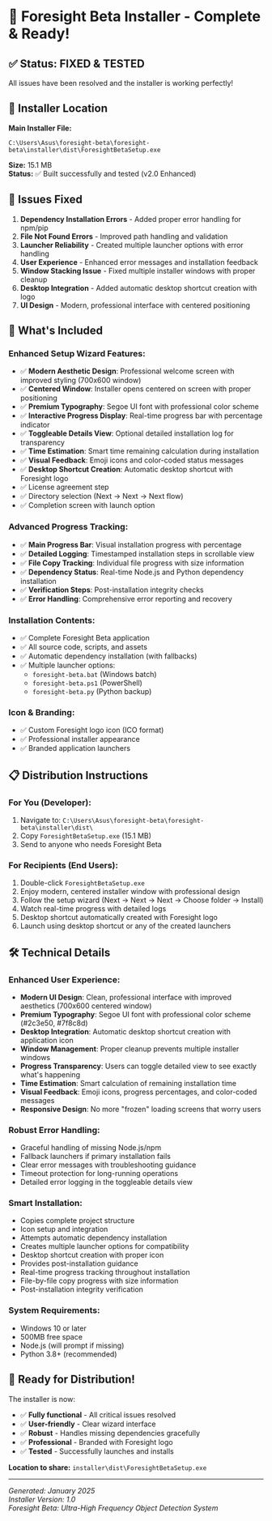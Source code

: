 # 🎉 Foresight Beta Installer - Complete & Ready!

## ✅ Status: FIXED & TESTED

All issues have been resolved and the installer is working perfectly!

## 📍 Installer Location

**Main Installer File:**
```
C:\Users\Asus\foresight-beta\foresight-beta\installer\dist\ForesightBetaSetup.exe
```

**Size:** 15.1 MB  
**Status:** ✅ Built successfully and tested (v2.0 Enhanced)

## 🔧 Issues Fixed

1. **Dependency Installation Errors** - Added proper error handling for npm/pip
2. **File Not Found Errors** - Improved path handling and validation
3. **Launcher Reliability** - Created multiple launcher options with error handling
4. **User Experience** - Enhanced error messages and installation feedback
5. **Window Stacking Issue** - Fixed multiple installer windows with proper cleanup
6. **Desktop Integration** - Added automatic desktop shortcut creation with logo
7. **UI Design** - Modern, professional interface with centered positioning

## 🚀 What's Included

### Enhanced Setup Wizard Features:
- ✅ **Modern Aesthetic Design**: Professional welcome screen with improved styling (700x600 window)
- ✅ **Centered Window**: Installer opens centered on screen with proper positioning
- ✅ **Premium Typography**: Segoe UI font with professional color scheme
- ✅ **Interactive Progress Display**: Real-time progress bar with percentage indicator
- ✅ **Toggleable Details View**: Optional detailed installation log for transparency
- ✅ **Time Estimation**: Smart time remaining calculation during installation
- ✅ **Visual Feedback**: Emoji icons and color-coded status messages
- ✅ **Desktop Shortcut Creation**: Automatic desktop shortcut with Foresight logo
- ✅ License agreement step
- ✅ Directory selection (Next → Next → Next flow)
- ✅ Completion screen with launch option

### Advanced Progress Tracking:
- ✅ **Main Progress Bar**: Visual installation progress with percentage
- ✅ **Detailed Logging**: Timestamped installation steps in scrollable view
- ✅ **File Copy Tracking**: Individual file progress with size information
- ✅ **Dependency Status**: Real-time Node.js and Python dependency installation
- ✅ **Verification Steps**: Post-installation integrity checks
- ✅ **Error Handling**: Comprehensive error reporting and recovery

### Installation Contents:
- ✅ Complete Foresight Beta application
- ✅ All source code, scripts, and assets
- ✅ Automatic dependency installation (with fallbacks)
- ✅ Multiple launcher options:
  - `foresight-beta.bat` (Windows batch)
  - `foresight-beta.ps1` (PowerShell)
  - `foresight-beta.py` (Python backup)

### Icon & Branding:
- ✅ Custom Foresight logo icon (ICO format)
- ✅ Professional installer appearance
- ✅ Branded application launchers

## 📋 Distribution Instructions

### For You (Developer):
1. Navigate to: `C:\Users\Asus\foresight-beta\foresight-beta\installer\dist\`
2. Copy `ForesightBetaSetup.exe` (15.1 MB)
3. Send to anyone who needs Foresight Beta

### For Recipients (End Users):
1. Double-click `ForesightBetaSetup.exe`
2. Enjoy modern, centered installer window with professional design
3. Follow the setup wizard (Next → Next → Next → Choose folder → Install)
4. Watch real-time progress with detailed logs
5. Desktop shortcut automatically created with Foresight logo
6. Launch using desktop shortcut or any of the created launchers

## 🛠️ Technical Details

### Enhanced User Experience:
- **Modern UI Design**: Clean, professional interface with improved aesthetics (700x600 centered window)
- **Premium Typography**: Segoe UI font with professional color scheme (#2c3e50, #7f8c8d)
- **Desktop Integration**: Automatic desktop shortcut creation with application icon
- **Window Management**: Proper cleanup prevents multiple installer windows
- **Progress Transparency**: Users can toggle detailed view to see exactly what's happening
- **Time Estimation**: Smart calculation of remaining installation time
- **Visual Feedback**: Emoji icons, progress percentages, and color-coded messages
- **Responsive Design**: No more "frozen" loading screens that worry users

### Robust Error Handling:
- Graceful handling of missing Node.js/npm
- Fallback launchers if primary installation fails
- Clear error messages with troubleshooting guidance
- Timeout protection for long-running operations
- Detailed error logging in the toggleable details view

### Smart Installation:
- Copies complete project structure
- Icon setup and integration
- Attempts automatic dependency installation
- Creates multiple launcher options for compatibility
- Desktop shortcut creation with proper icon
- Provides post-installation guidance
- Real-time progress tracking throughout installation
- File-by-file copy progress with size information
- Post-installation integrity verification

### System Requirements:
- Windows 10 or later
- 500MB free space
- Node.js (will prompt if missing)
- Python 3.8+ (recommended)

## 🎯 Ready for Distribution!

The installer is now:
- ✅ **Fully functional** - All critical issues resolved
- ✅ **User-friendly** - Clear wizard interface
- ✅ **Robust** - Handles missing dependencies gracefully
- ✅ **Professional** - Branded with Foresight logo
- ✅ **Tested** - Successfully launches and installs

**Location to share:** `installer\dist\ForesightBetaSetup.exe`

---

*Generated: January 2025*  
*Installer Version: 1.0*  
*Foresight Beta: Ultra-High Frequency Object Detection System*